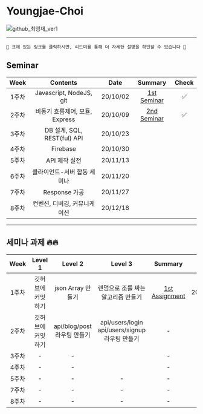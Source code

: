 # Youngjae-Choi

![github_최영재_ver1](https://user-images.githubusercontent.com/29723695/135609771-6f953c9c-77a9-41b8-a6c3-0428b8ee3dc5.png)

---

```
🚨 표에 있는 링크를 클릭하시면, 리드미를 통해 더 자세한 설명을 확인할 수 있습니다 🚨
```

## Seminar

| Week  |            Contents            |   Date   |                    Summary                    | Check |
| :---: | :----------------------------: | :------: | :-------------------------------------------: | :---: |
| 1주차 |    Javascript, NodeJS, git     | 20/10/02 | [1st Seminar](/Seminar/1st_Seminar/README.md) |   ✅   |
| 2주차 | 비동기 흐름제어, 모듈, Express | 20/10/09 | [2nd Seminar](/Seminar/2nd_Seminar/README.md) |   ✅   |
| 3주차 |  DB 설계, SQL, REST(ful) API   | 20/10/23 |                                               |       |
| 4주차 |            Firebase            | 20/10/30 |                                               |       |
| 5주차 |         API 제작 실전          | 20/11/13 |                                               |       |
| 6주차 |  클라이언트-서버 합동 세미나   | 20/11/20 |                                               |       |
| 7주차 |         Response 가공          | 20/11/27 |                                               |       |
| 8주차 |  컨벤션, 디버깅, 커뮤니케이션  | 20/12/18 |                                               |       |

--------

## 세미나 과제 🔥🔥

| Week  |      Level 1      |              Level 2               |                         Level 3                          |                        Summary                         |   Date   | Check |
| :---: | :---------------: | :--------------------------------: | :------------------------------------------------------: | :----------------------------------------------------: | :------: | :---: |
| 1주차 | 깃허브에 커밋하기 |         json Array 만들기          |            랜덤으로 조를 짜는 알고리즘 만들기            | [1st Assignment](/Assignment/1st_Assignment/README.md) | 20/10/07 |   ✅   |
| 2주차 | 깃허브에 커밋하기 | api/blog/post  <br />라우팅 만들기 | api/users/login<br />api/users/signup<br />라우팅 만들기 |                           -                            |    -     |       |
| 3주차 |         -         |                 -                  |                                                          |                           -                            |    -     |       |
| 4주차 |         -         |                 -                  |                                                          |                           -                            |    -     |       |
| 5주차 |         -         |                 -                  |                            -                             |                           -                            |    -     |       |
| 7주차 |         -         |                 -                  |                            -                             |                           -                            |    -     |       |
| 8주차 |         -         |                 -                  |                            -                             |                           -                            |    -     |       |

